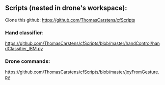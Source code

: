 ## Scripts (nested in drone's workspace): 
Clone this github: https://github.com/ThomasCarstens/cfScripts
### Hand classifier:
https://github.com/ThomasCarstens/cfScripts/blob/master/handControl/handClassifier_IBM.py
### Drone commands: 
https://github.com/ThomasCarstens/cfScripts/blob/master/joyFromGesture.py
